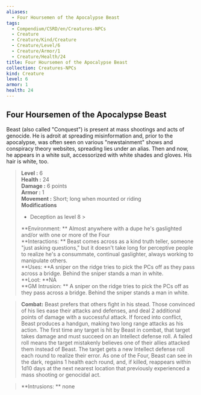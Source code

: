 ```yaml
---
aliases:
  - Four Hoursemen of the Apocalypse Beast
tags:
  - Compendium/CSRD/en/Creatures-NPCs
  - Creature
  - Creature/Kind/Creature
  - Creature/Level/6
  - Creature/Armor/1
  - Creature/Health/24
title: Four Hoursemen of the Apocalypse Beast
collection: Creatures-NPCs
kind: Creature
level: 6
armor: 1
health: 24
---
```

## Four Hoursemen of the Apocalypse Beast  
Beast (also called "Conquest") is present at mass shootings and acts of genocide. He is adroit at spreading misinformation and, prior to the apocalypse, was often seen on various "newstainment" shows and conspiracy theory websites, spreading lies under an alias. Then and now, he appears in a white suit, accessorized with white shades and gloves. His hair is white, too.  

  
> **Level :** 6  
> **Health :** 24  
> **Damage :** 6 points  
> **Armor :** 1  
> **Movement :** Short; long when mounted or riding  
> **Modifications**  
>- Deception as level 8 >
>  
> **Environment: ** Almost anywhere with a dupe he's gaslighted and/or with one or more of the Four  
> **Interactions: ** Beast comes across as a kind truth teller, someone "just asking questions," but it doesn't take long for perceptive people to realize he's a consummate, continual gaslighter, always working to manipulate others.  
> **Uses: **A sniper on the ridge tries to pick the PCs off as they pass across a bridge. Behind the sniper stands a man in white.  
> **Loot: **NA  
> **GM Intrusion: ** A sniper on the ridge tries to pick the PCs off as they pass across a bridge. Behind the sniper stands a man in white.  

> **Combat:** 
> Beast prefers that others fight in his stead. Those convinced of his lies ease their attacks and defenses, and deal 2 additional points of damage with a successful attack. If forced into conflict, Beast produces a handgun, making two long range attacks as his action. The first time any target is hit by Beast in combat, that target takes damage and must succeed on an Intellect defense roll. A failed roll means the target mistakenly believes one of their allies attacked them instead of Beast. The target gets a new Intellect defense roll each round to realize their error. 
As one of the Four, Beast can see in the dark, regains 1 health each round, and, if killed, reappears within 1d10 days at the next nearest location that previously experienced a mass shooting or genocidal act.  
  

> **Intrusions: ** 
> none  
